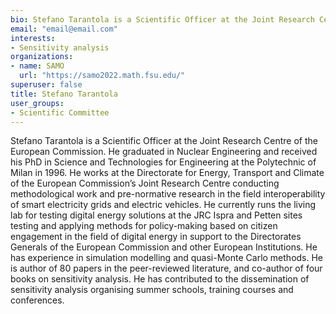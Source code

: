 ```yaml
---
bio: Stefano Tarantola is a Scientific Officer at the Joint Research Centre of the European Commission.
email: "email@email.com"
interests:
- Sensitivity analysis
organizations:
- name: SAMO
  url: "https://samo2022.math.fsu.edu/"
superuser: false
title: Stefano Tarantola
user_groups:
- Scientific Committee
---
```


Stefano Tarantola is a Scientific Officer at the Joint Research Centre of the European Commission. He graduated in Nuclear Engineering and received his PhD in Science and Technologies for Engineering at the Polytechnic of Milan in 1996. He works at the Directorate for Energy, Transport and Climate of the European Commission’s Joint Research Centre conducting methodological work and pre-normative research in the field interoperability of smart electricity grids and electric vehicles. He currently runs the living lab for testing digital energy solutions at the JRC Ispra and Petten sites testing and applying methods for policy-making based on citizen engagement in the field of digital energy in support to the Directorates Generals of the European Commission and other European Institutions. He has experience in simulation modelling and quasi-Monte Carlo methods. He is author of 80 papers in the peer-reviewed literature, and co-author of four books on sensitivity analysis. He has contributed to the dissemination of sensitivity analysis organising summer schools, training courses and conferences.
